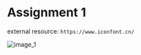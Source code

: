 # Assignment 1

external resource:
``` https://www.iconfont.cn/ ```

![image_1](https://github.com/niuniu268/ReceptPage/blob/master/images/Screenshot1.png)